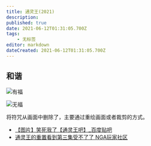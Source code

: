 ```yaml
---
title: 通灵王(2021)
description: 
published: true
date: 2021-06-12T01:31:05.700Z
tags:
    - 无标签
editor: markdown
dateCreated: 2021-06-12T01:31:05.700Z
---
```


## 和谐

![有福](https://web.archive.org/web/20210612012521im_/http://tiebapic.baidu.com/forum/w%3D580/sign=41dbd4bda63533faf5b6932698d3fdca/511090ef76c6a7ef9618f595eafaaf51f3de664c.jpg)

![无福](https://web.archive.org/web/20210612012521im_/http://tiebapic.baidu.com/forum/w%3D580/sign=ae1417bd7009c93d07f20effaf3df8bb/56ff9925bc315c6053ab365c9ab1cb134954774c.jpg)

将符咒从画面中删除了，主要通过重绘画面或者裁剪的方式。

+ [【图片】笑死我了【通灵王吧】_百度贴吧](https://web.archive.org/web/20210612012521/https://tieba.baidu.com/p/7398241123)
+ [通灵王的重置看到第三集受不了了 NGA玩家社区](https://archive.is/I5PuD "https://bbs.nga.cn/read.php?tid=26383703")
